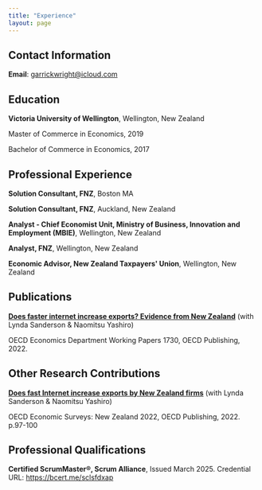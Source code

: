 ```yaml
---
title: "Experience"
layout: page
---
```


## Contact Information


**Email**: [garrickwright@icloud.com](mailto:garrickwright@icloud.com)


## Education


**Victoria University of Wellington**, Wellington, New Zealand

Master of Commerce in Economics, 2019

Bachelor of Commerce in Economics, 2017


## Professional Experience


**Solution Consultant, FNZ**, Boston MA

**Solution Consultant, FNZ**, Auckland, New Zealand

**Analyst - Chief Economist Unit, Ministry of Business, Innovation and Employment (MBIE)**, Wellington, New Zealand

**Analyst, FNZ**, Wellington, New Zealand

**Economic Advisor, New Zealand Taxpayers' Union**, Wellington, New Zealand


## Publications

[**Does faster internet increase exports? Evidence from New Zealand**](OECD_Economics_Department_Working_Papers_No_1730.pdf) (with Lynda Sanderson & Naomitsu Yashiro)

OECD Economics Department Working Papers 1730, OECD Publishing, 2022. 


## Other Research Contributions

[**Does fast Internet increase exports by New Zealand firms**](OECD_NZ_2022.pdf) (with Lynda Sanderson & Naomitsu Yashiro)

OECD Economic Surveys: New Zealand 2022, OECD Publishing, 2022. p.97-100


## Professional Qualifications

**Certified ScrumMaster®, Scrum Alliance**, Issued March 2025. Credential URL: <https://bcert.me/sclsfdxap>
